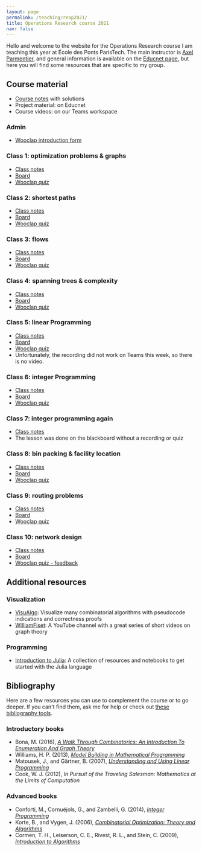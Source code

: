 ```yaml
---
layout: page
permalink: /teaching/reop2021/
title: Operations Research course 2021
nav: false
---
```


Hello and welcome to the website for the Operations Research course I am teaching this year at École des Ponts ParisTech. The main instructor is [Axel Parmentier](https://cermics.enpc.fr/~parmenta/), and general information is available on the [Educnet page](https://educnet.enpc.fr/course/view.php?id=1215), but here you will find some resources that are specific to my group.

## Course material

- [Course notes](https://educnet.enpc.fr/mod/resource/view.php?id=32229) with solutions
- Project material: on Educnet
- Course videos: on our Teams workspace

### Admin

- [Wooclap introduction form](https://www.wooclap.com/REOP2021GDADMIN)

### Class 1: optimization problems & graphs

- [Class notes](../assets/pdf/REOPGDS1_notes.pdf)
- [Board](../assets/pdf/REOPGDS1_board.pdf)
- [Wooclap quiz](https://www.wooclap.com/REOP2021GDS1)

### Class 2: shortest paths

- [Class notes](../assets/pdf/REOPGDS2_notes.pdf)
- [Board](../assets/pdf/REOPGDS2_board.pdf)
- [Wooclap quiz](https://www.wooclap.com/REOP2021GDS2)

### Class 3: flows

- [Class notes](../assets/pdf/REOPGDS3_notes.pdf)
- [Board](../assets/pdf/REOPGDS3_board.pdf)
- [Wooclap quiz](https://www.wooclap.com/REOP2021GDS3)

### Class 4: spanning trees & complexity

- [Class notes](../assets/pdf/REOPGDS4_notes.pdf)
- [Board](../assets/pdf/REOPGDS4_board.pdf)
- [Wooclap quiz](https://www.wooclap.com/REOP2021GDS4)

### Class 5: linear Programming

- [Class notes](../assets/pdf/REOPGDS5_notes.pdf)
- [Board](../assets/pdf/REOPGDS5_board.pdf)
- [Wooclap quiz](https://www.wooclap.com/REOP2021GDS5)
- Unfortunately, the recording did not work on Teams this week, so there is no video.

### Class 6: integer Programming

- [Class notes](../assets/pdf/REOPGDS6_notes.pdf)
- [Board](../assets/pdf/REOPGDS6_board.pdf)
- [Wooclap quiz](https://www.wooclap.com/REOP2021GDS6)

### Class 7: integer programming again

- [Class notes](../assets/pdf/REOPGDS7_notes.pdf)
- The lesson was done on the blackboard without a recording or quiz

### Class 8: bin packing & facility location

- [Class notes](../assets/pdf/REOPGDS8_notes.pdf)
- [Board](../assets/pdf/REOPGDS8_board.pdf)
- [Wooclap quiz](https://www.wooclap.com/REOP2021GDS8)

### Class 9: routing problems

- [Class notes](../assets/pdf/REOPGDS9_notes.pdf)
- [Board](../assets/pdf/REOPGDS9_board.pdf)
- [Wooclap quiz](https://www.wooclap.com/REOP2021GDS9)

### Class 10: network design

- [Class notes](../assets/pdf/REOPGDS10_notes.pdf)
- [Board](../assets/pdf/REOPGDS10_board.pdf)
- [Wooclap quiz - feedback](https://www.wooclap.com/REOP2021GDFB)

## Additional resources

### Visualization

- [VisuAlgo](https://visualgo.net/en): Visualize many combinatorial algorithms with pseudocode indications and correctness proofs
- [WilliamFiset](https://www.youtube.com/channel/UCD8yeTczadqdARzQUp29PJw): A YouTube channel with a great series of short videos on graph theory

### Programming

- [Introduction to Julia](https://gdalle.github.io/IntroJulia/): A collection of resources and notebooks to get started with the Julia language

## Bibliography

Here are a few resources you can use to complement the course or to go deeper. If you can't find them, ask me for help or check out [these bibliography tools](https://gdalle.github.io/phd-resources/general/bibliography/).

### Introductory books

- Bona, M. (2016), *[A Walk Through Combinatorics: An Introduction To Enumeration And Graph Theory](https://www.microlinkcolleges.net/elib/files/undergraduate/Mathematics/A%20Walk%20Through%20Combinatorics%20An%20Introduction%20to%20Enumeration%20and%20Graph%20Theory.pdf)*
- Williams, H. P. (2013), *[Model Building in Mathematical Programming](http://pourghaderi.com/wp-content/uploads/2018/12/Wiliams-Model-Building-in-Mathematical-Programming-5th-2013.pdf)*
- Matousek, J., and Gärtner, B. (2007), *[Understanding and Using Linear Programming](https://blogs.epfl.ch/extrema/documents/Maison%2020.05.10.pdf)*
- Cook, W. J. (2012), *In Pursuit of the Traveling Salesman: Mathematics at the Limits of Computation*

### Advanced books

- Conforti, M., Cornuéjols, G., and Zambelli, G. (2014), *[Integer Programming](https://solab.kaist.ac.kr/files/IP/IP2017/2014_Integer%20Prog_Conforti-Cornuejols-Zambelli.pdf)*
- Korte, B., and Vygen, J. (2006), *[Combinatorial Optimization: Theory and Algorithms](https://www.mathematik.uni-muenchen.de/~kpanagio/KombOpt/book.pdf)*
- Cormen, T. H., Leiserson, C. E., Rivest, R. L., and Stein, C. (2009), *[Introduction to Algorithms](https://edutechlearners.com/download/Introduction_to_algorithms-3rd%20Edition.pdf)*